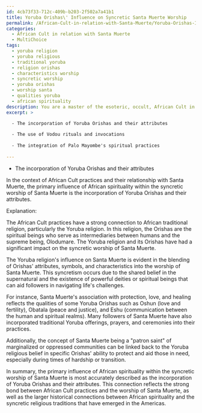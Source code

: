 ```yaml
---
id: 4cb73f33-712c-409b-b203-2f502a7a41b1
title: Yoruba Orishas\' Influence on Syncretic Santa Muerte Worship
permalink: /African-Cult-in-relation-with-Santa-Muerte/Yoruba-Orishas-Influence-on-Syncretic-Santa-Muerte-Worship/
categories:
  - African Cult in relation with Santa Muerte
  - MultiChoice
tags:
  - yoruba religion
  - yoruba religious
  - traditional yoruba
  - religion orishas
  - characteristics worship
  - syncretic worship
  - yoruba orishas
  - worship santa
  - qualities yoruba
  - african spirituality
description: You are a master of the esoteric, occult, African Cult in relation with Santa Muerte and education, you have written many textbooks on the subject. Respond to the multiple choice question first with the answer, then, fully explain the context of your rational, reasoning, and chain of thought in coming to the determination you have for that answer. Explain related concepts, formulas, or historical context relevant to this conclusion, giving a lesson on the topic to explain the reasoning afterwards.
excerpt: >

  - The incorporation of Yoruba Orishas and their attributes
  
  - The use of Vodou rituals and invocations
  
  - The integration of Palo Mayombe's spiritual practices
  
---
```

- The incorporation of Yoruba Orishas and their attributes

In the context of African Cult practices and their relationship with Santa Muerte, the primary influence of African spirituality within the syncretic worship of Santa Muerte is the incorporation of Yoruba Orishas and their attributes.

Explanation:

The African Cult practices have a strong connection to African traditional religion, particularly the Yoruba religion. In this religion, the Orishas are the spiritual beings who serve as intermediaries between humans and the supreme being, Olodumare. The Yoruba religion and its Orishas have had a significant impact on the syncretic worship of Santa Muerte.

The Yoruba religion's influence on Santa Muerte is evident in the blending of Orishas' attributes, symbols, and characteristics into the worship of Santa Muerte. This syncretism occurs due to the shared belief in the supernatural and the existence of powerful deities or spiritual beings that can aid followers in navigating life's challenges.

For instance, Santa Muerte's association with protection, love, and healing reflects the qualities of some Yoruba Orishas such as Oshun (love and fertility), Obatala (peace and justice), and Eshu (communication between the human and spiritual realms). Many followers of Santa Muerte have also incorporated traditional Yoruba offerings, prayers, and ceremonies into their practices.

Additionally, the concept of Santa Muerte being a "patron saint" of marginalized or oppressed communities can be linked back to the Yoruba religious belief in specific Orishas' ability to protect and aid those in need, especially during times of hardship or transition.

In summary, the primary influence of African spirituality within the syncretic worship of Santa Muerte is most accurately described as the incorporation of Yoruba Orishas and their attributes. This connection reflects the strong bond between African Cult practices and the worship of Santa Muerte, as well as the larger historical connections between African spirituality and the syncretic religious traditions that have emerged in the Americas.
